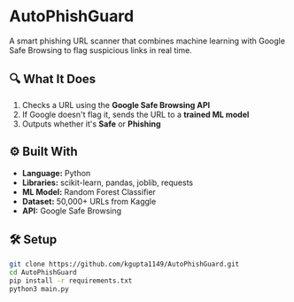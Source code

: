 # AutoPhishGuard 
A smart phishing URL scanner that combines machine learning with Google Safe Browsing to flag suspicious links in real time.

## 🔍 What It Does
1. Checks a URL using the **Google Safe Browsing API**
2. If Google doesn't flag it, sends the URL to a **trained ML model**
3. Outputs whether it's **Safe** or **Phishing**

## ⚙️ Built With
- **Language:** Python  
- **Libraries:** scikit-learn, pandas, joblib, requests  
- **ML Model:** Random Forest Classifier  
- **Dataset:** 50,000+ URLs from Kaggle  
- **API:** Google Safe Browsing

## 🛠️ Setup
```bash
git clone https://github.com/kgupta1149/AutoPhishGuard.git
cd AutoPhishGuard
pip install -r requirements.txt
python3 main.py
